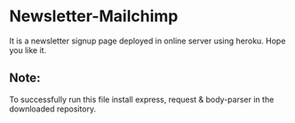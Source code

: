 # Newsletter-Mailchimp
It is a newsletter signup page deployed in online server using heroku. Hope you like it.


## Note:
To successfully run this file install express, request & body-parser in the downloaded repository.
